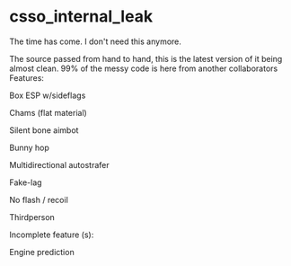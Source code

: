 # csso_internal_leak
The time has come. I don't need this anymore. 

The source passed from hand to hand, this is the latest version of it being almost clean.
99% of the messy code is here from another collaborators
Features:

Box ESP w/sideflags

Chams (flat material)

Silent bone aimbot

Bunny hop

Multidirectional autostrafer

Fake-lag

No flash / recoil

Thirdperson


Incomplete feature (s):

Engine prediction
